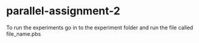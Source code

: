 # parallel-assignment-2
To run the experiments go in to the experiment folder and run the file called file_name.pbs

